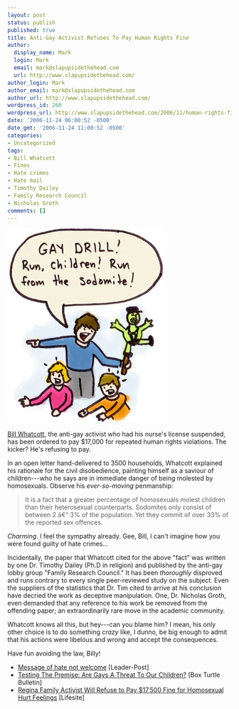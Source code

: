```yaml
---
layout: post
status: publish
published: true
title: Anti-Gay Activist Refuses To Pay Human Rights Fine
author:
  display_name: Mark
  login: Mark
  email: mark@slapupsidethehead.com
  url: http://www.slapupsidethehead.com/
author_login: Mark
author_email: mark@slapupsidethehead.com
author_url: http://www.slapupsidethehead.com/
wordpress_id: 260
wordpress_url: http://www.slapupsidethehead.com/2006/11/human-rights-fine/
date: '2006-11-24 06:00:52 -0500'
date_gmt: '2006-11-24 11:00:52 -0500'
categories:
- Uncategorized
tags:
- Bill Whatcott
- Fines
- Hate crimes
- Hate mail
- Timothy Dailey
- Family Research Council
- Nicholas Groth
comments: []
---
```

![Gay Drill!](/wp-content/media/2006/11/gay_drill.jpg)

[Bill Whatcott](http://www.slapupsidethehead.com/2006/07/anti-gay-nurse-suspended/ "Helloooo anti-gay nurse!"), the anti-gay activist who had his nurse's license suspended, has been ordered to pay $17,000 for repeated human rights violations. The kicker? He's refusing to pay.

In an open letter hand-delivered to 3500 households, Whatcott explained his rationale for the civil disobedience, painting himself as a saviour of children---who he says are in immediate danger of being molested by homosexuals. Observe his _ever-so-moving_ penmanship:

> It is a fact that a greater percentage of homosexuals molest children than their heterosexual counterparts. Sodomites only consist of between 2 â€“ 3% of the population. Yet they commit of over 33% of the reported sex offences.

_Charming_. I feel the sympathy already. Gee, Bill, I can't imagine how you were found guilty of hate crimes...

Incidentally, the paper that Whatcott cited for the above "fact" was written by one Dr. Timothy Dailey (Ph.D in religion) and published by the anti-gay lobby group "Family Research Council." It has been _thoroughly_ disproved and runs contrary to every single peer-reviewed study on the subject. Even the suppliers of the statistics that Dr. Tim cited to arrive at his conclusion have decried the work as deceptive manipulation. One, Dr. Nicholas Groth, even demanded that any reference to his work be removed from the offending paper; an extraordinarily rare move in the academic community.

Whatcott knows all this, but hey---can you blame him? I mean, his only other choice is to do something _crazy_ like, I dunno, be big enough to admit that his actions were libelous and wrong and accept the consequences.

Have fun avoiding the law, Billy!

- [Message of hate not welcome](http://www.canada.com/reginaleaderpost/news/letters/story.html?id=2e728c5a-3229-4487-a568-cca794a0dab9) [Leader-Post]
- [Testing The Premise: Are Gays A Threat To Our Children?](http://www.boxturtlebulletin.com/Articles/000,002.pdf) [Box Turtle Bulletin]
- [Regina Family Activist Will Refuse to Pay $17,500 Fine for Homosexual Hurt Feelings](http://www.lifesite.net/ldn/2006/nov/06111305.html) [Lifesite]
